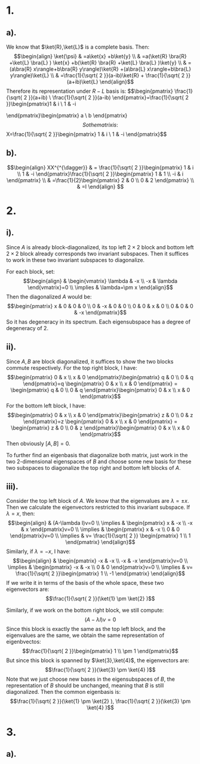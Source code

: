 # 1.
## a).
We know that $\ket{R},\ket{L}$ is a complete basis. Then:
$$\begin{align}
\ket{\psi}  & =a\ket{x} +b\ket{y}  \\
 & =a(\ket{R} \bra{R} +\ket{L} \bra{L} ) \ket{x} +b(\ket{R} \bra{R} +\ket{L} \bra{L} )\ket{y}  \\
 & =(a\bra{R} x\rangle+b\bra{R} y\rangle)\ket{R} +(a\bra{L} x\rangle+b\bra{L} y\rangle)\ket{L} \\
 & =\frac{1}{\sqrt{ 2 }}(a-ib)\ket{R} + \frac{1}{\sqrt{ 2 }}(a+ib)\ket{L}    
\end{align}$$
Therefore its representation under $R-L$ basis is:
$$\begin{pmatrix}
\frac{1}{\sqrt{ 2 }}(a+ib) \\
\frac{1}{\sqrt{ 2 }}(a-ib)
\end{pmatrix}=\frac{1}{\sqrt{ 2 }}\begin{pmatrix}1 & i \\
1 & -i

\end{pmatrix}\begin{pmatrix}
a \\
b
\end{pmatrix}$$
So the matrix is:
$$X=\frac{1}{\sqrt{ 2 }}\begin{pmatrix}
1 & i \\
1 & -i
\end{pmatrix}$$
## b).
$$\begin{align}
XX^{^{\dagger}} & = \frac{1}{\sqrt{ 2 }}\begin{pmatrix}
1 & i  \\
 1 & -i 
\end{pmatrix}\frac{1}{\sqrt{ 2 }}\begin{pmatrix}
1 & 1 \\
-i & i
\end{pmatrix} \\
 & =\frac{1}{2}\begin{pmatrix}
2 & 0 \\
0 & 2
\end{pmatrix} \\
  & =I
\end{align} 
$$
# 2.
## i).
Since $A$ is already block-diagonalized, its top left $2\times 2$ block and bottom left $2\times 2$ block already corresponds two invariant subspaces. Then it suffices to work in these two invariant subspaces to diagonalize. 

For each block, set:
$$\begin{align}
 & \begin{vmatrix}
\lambda & -x \\
-x & \lambda 
\end{vmatrix}=0 \\
\implies & \lambda=\pm x
\end{align}$$
Then the diagonalized $A$ would be:
$$\begin{pmatrix}
x & 0 & 0 & 0 \\
0 & -x & 0 & 0 \\
0 & 0 & x & 0 \\
0 & 0 & 0 & -x
\end{pmatrix}$$
So it has degeneracy in its spectrum. Each eigensubspace has a degree of degeneracy of 2.

## ii).
Since $A,B$ are block diagonalized, it suffices to show the two blocks commute respectively. For the top right block, I have:
$$\begin{pmatrix}
0 & x \\
x & 0
\end{pmatrix}\begin{pmatrix}
q & 0 \\
0 & q
\end{pmatrix}=q \begin{pmatrix}
0 & x \\
x & 0
\end{pmatrix} = \begin{pmatrix}
q & 0  \\
0 & q
\end{pmatrix}\begin{pmatrix}
0 & x \\
x & 0
\end{pmatrix}$$
For the bottom left block, I have:
$$\begin{pmatrix}
0 & x \\
x & 0
\end{pmatrix}\begin{pmatrix}
z & 0 \\
0 & z
\end{pmatrix}=z \begin{pmatrix}
0 & x \\
x & 0
\end{pmatrix} = \begin{pmatrix}
z & 0  \\
0 & z
\end{pmatrix}\begin{pmatrix}
0 & x \\
x & 0
\end{pmatrix}$$
Then obviously $[A,B]=0$.

To further find an eigenbasis that diagonalize both matrix, just work in the two 2-dimensional eigenspaces of $B$ and choose some new basis for these two subspaces to diagonalize the top right and bottom left blocks of $A$.

## iii).
Consider the top left block of $A$. We know that the eigenvalues are $\lambda=\pm x$. Then we calculate the eigenvectors restricted to this invariant subspace. If $\lambda=x$, then:
$$\begin{align}
 & (A-\lambda I)v=0 \\
\implies & \begin{pmatrix}
x & -x \\
-x & x
\end{pmatrix}v=0 \\
\implies & \begin{pmatrix}
x & -x \\
0 & 0
\end{pmatrix}v=0 \\
\implies & v= \frac{1}{\sqrt{ 2 }} \begin{pmatrix}
1 \\
1
\end{pmatrix}
\end{align}$$
Similarly, if $\lambda=-x$, I have:
$$\begin{align}
 & \begin{pmatrix}
-x & -x \\
-x & -x
\end{pmatrix}v=0 \\
\implies & \begin{pmatrix}
-x & -x \\
0 & 0
\end{pmatrix}v=0 \\
\implies & v= \frac{1}{\sqrt{ 2 }}\begin{pmatrix}
1 \\
-1
\end{pmatrix}
\end{align}$$
If we write it in terms of the basis of the whole space, these two eigenvectors are:
$$\frac{1}{\sqrt{ 2 }}(\ket{1} \pm \ket{2} )$$

Similarly, if we work on the bottom right block, we still compute:
$$(A-\lambda I)v=0$$
Since this block is exactly the same as the top left block, and the eigenvalues are the same, we obtain the same representation of eigenbvectos:
$$\frac{1}{\sqrt{ 2 }}\begin{pmatrix}
1 \\
\pm 1
\end{pmatrix}$$
But since this block is spanned by $\ket{3},\ket{4}$, the eigenvectors are:
$$\frac{1}{\sqrt{ 2 }}(\ket{3} \pm \ket{4} )$$
Note that we just choose new bases in the eigensubspaces of $B$, the representation of $B$ should be unchanged, meaning that $B$ is still diagonalized. Then the common eigenbasis is:
$$\frac{1}{\sqrt{ 2 }}(\ket{1} \pm \ket{2} ), \frac{1}{\sqrt{ 2 }}(\ket{3} \pm \ket{4} )$$
# 3.
## a).
